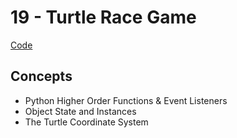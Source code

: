 # 19 - Turtle Race Game
[Code](https://github.com/MunMunL/Python/blob/main/day19/main.py)

## Concepts
* Python Higher Order Functions & Event Listeners
* Object State and Instances
* The Turtle Coordinate System
